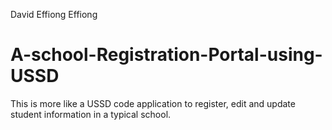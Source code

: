 David Effiong Effiong 
# A-school-Registration-Portal-using-USSD
This is more like a USSD code application to register, edit and update student information in a typical school.

